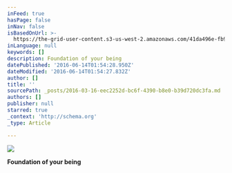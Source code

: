 ```yaml
---
inFeed: true
hasPage: false
inNav: false
isBasedOnUrl: >-
  https://the-grid-user-content.s3-us-west-2.amazonaws.com/41da496e-fb9a-49f2-bbb2-4e12ce223f3b.png
inLanguage: null
keywords: []
description: Foundation of your being
datePublished: '2016-06-14T01:54:28.950Z'
dateModified: '2016-06-14T01:54:27.832Z'
author: []
title: ''
sourcePath: _posts/2016-03-16-eec2252d-bc6f-4390-b8e0-b39d720dc3fa.md
authors: []
publisher: null
starred: true
_context: 'http://schema.org'
_type: Article

---
```

![](https://the-grid-user-content.s3-us-west-2.amazonaws.com/7d2c8bfa-1831-4d72-880a-2f54be32bb45.jpg)

**Foundation of your being**